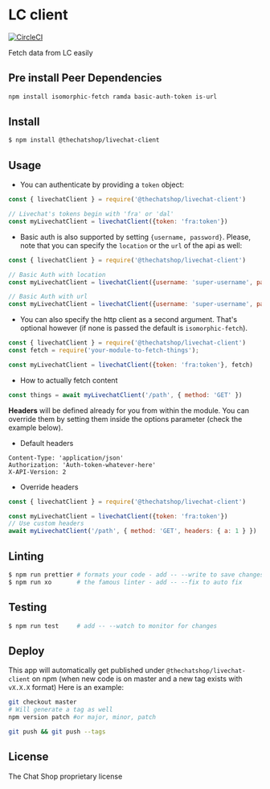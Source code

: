 # LC client
[![CircleCI](https://circleci.com/gh/thechatshop/livechat-client/tree/master.svg?style=svg&circle-token=b41472e2d6d86e3066324bef990c06e902a734e3)](https://circleci.com/gh/thechatshop/livechat-client/tree/master)

Fetch data from LC easily

## Pre install Peer Dependencies

```bash
npm install isomorphic-fetch ramda basic-auth-token is-url
```
## Install
```bash
$ npm install @thechatshop/livechat-client
```

## Usage

* You can authenticate by providing a `token` object:
```javascript
const { livechatClient } = require('@thechatshop/livechat-client')

// Livechat's tokens begin with 'fra' or 'dal'
const myLivechatClient = livechatClient({token: 'fra:token'})
```

* Basic auth is also supported by setting `{username, password}`. Please, note that you can specify the `location` or the `url` of the api as well:
```javascript
const { livechatClient } = require('@thechatshop/livechat-client')

// Basic Auth with location
const myLivechatClient = livechatClient({username: 'super-username', password: 'super-secret', location: 'dal'})

// Basic Auth with url
const myLivechatClient = livechatClient({username: 'super-username', password: 'super-secret', url: 'https://api.url.com'})
```

* You can also specify the http client as a second argument. That's optional however (if none is passed the default is `isomorphic-fetch`).
```javascript
const { livechatClient } = require('@thechatshop/livechat-client')
const fetch = require('your-module-to-fetch-things');

const myLivechatClient = livechatClient({token: 'fra:token'}, fetch)
```

* How to actually fetch content
```js
const things = await myLivechatClient('/path', { method: 'GET' })
```

**Headers** will be defined already for you from within the module. You can override them by setting them inside the options parameter (check the example below).

* Default headers
```
Content-Type: 'application/json'
Authorization: 'Auth-token-whatever-here'
X-API-Version: 2
```

* Override headers
```js
const { livechatClient } = require('@thechatshop/livechat-client')

const myLivechatClient = livechatClient({token: 'fra:token'})
// Use custom headers
await myLivechatClient('/path', { method: 'GET', headers: { a: 1 } })
```

## Linting
```bash
$ npm run prettier # formats your code - add -- --write to save changes
$ npm run xo       # the famous linter - add -- --fix to auto fix
```

## Testing
```bash
$ npm run test     # add -- --watch to monitor for changes
```

## Deploy
This app will automatically get published under `@thechatshop/livechat-client` on npm (when new code is on master and a new tag exists with `vX.X.X` format)
Here is an example:

```bash
git checkout master
# Will generate a tag as well
npm version patch #or major, minor, patch

git push && git push --tags
```

## License
The Chat Shop proprietary license

